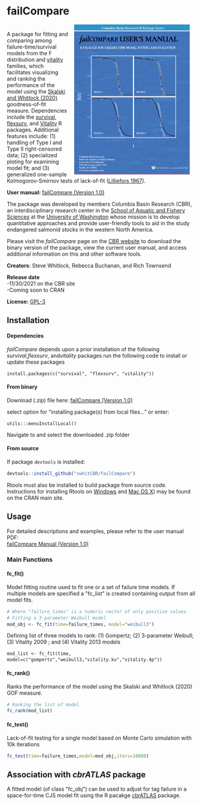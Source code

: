 
# failCompare  
<img src="man/figures/failCompare manual thumbnail.png" align="right" height="400" hspace="15" />  <br>
A package for fitting and comparing among failure-time/survival models from the F distribution and [vitality](http://www.cbr.washington.edu/analysis/vitality) families, which facilitates visualizing and ranking the performance of the model using the [Skalski and Whitlock (2020)]((http://animalbiotelemetry.biomedcentral.com/articles/10.1186/s40317-020-00213-z)) goodness-of-fit measure. Dependencies include the [survival](https://cran.r-project.org/web/packages/survival/index.html), [flexsurv](https://cran.r-project.org/web/packages/flexsurv/index.html), and [Vitality](https://cran.r-project.org/web/packages/vitality/index.html) R packages. Additional features include: (1) handling of Type I and Type II right-censored data; (2) specialized ploting for examining model fit; and (3) generalized one-sample Kolmogorov-Smirnov tests of lack-of-fit ([Lilliefors 1967](https://www.tandfonline.com/doi/abs/10.1080/01621459.1967.10482916)).

**User manual:**
[failCompare (Version 1.0)](http://www.cbr.washington.edu/sites/default/files/manuals/failCompare%20User%20Manual.pdf)

The package was developed by members Columbia Basin Research (CBR), an interdisciplinary research center in the [School of Aquatic and Fishery Sciences](http://www.fish.washington.edu/index.html) at the [University of Washington](http://www.washington.edu/) whose mission is to develop quantitative approaches and provide user-friendly tools to aid in the study endangered salmonid stocks in the western North America.

Please visit the *failCompare* page on the [CBR website](http://www.cbr.washington.edu/analysis/apps/failcompare) to download the binary version of the package, view the current user manual, and access additional information on this and other software tools.

**Creators**: Steve Whitlock, Rebecca Buchanan, and Rich Townsend

**Release date** <br>
-11/30/2021 on the CBR site <br>
-Coming soon to CRAN

**License:** [GPL-3](https://cran.r-project.org/web/licenses/GPL-3)


## Installation

#### Dependencies
*failCompare* depends upon a prior installation of the following *survival*,*flexsurv*, and*vitality* packages
run the following code to install or update these packages
```
install.packages(c("survival", "flexsurv", "vitality"))
```

#### From binary 
Download (.zip) file here: 
[failCompare (Version 1.0)](http://www.cbr.washington.edu/analysis/apps/failcompare/version/failcompare-10)

select option for "installing package(s) from local files..." or enter:
```
utils:::menuInstallLocal()
```
Navigate to and select the downloaded .zip folder

#### From source

If package `devtools` is installed:
```r
devtools::install_github("swhitCBR/failCompare")
```
Rtools must also be installed to build package from source code. Instructions for installing Rtools on [Windows](https://cran.r-project.org/bin/windows/Rtools/) and [Mac OS X](https://cran.r-project.org/bin/macosx/tools/)) may be found on the CRAN main site.

## Usage

For detailed descriptions and examples, please refer to the user manual PDF: <br>
[failCompare Manual (Version 1.0)](http://www.cbr.washington.edu/sites/default/files/manuals/failCompare%20User%20Manual.pdf)


### Main Functions

#### fc_fit()
Model fitting routine used to fit one or a set of failure time models. If multiple models are specified a "fc_list" is created containing output from all model fits.

```r
# Where "failure_times" is a numeric vector of only positive values
# Fitting a 3-parameter Weibull model
mod_obj <- fc_fit(time=failure_times, model="weibull3")
```
Defining list of three models to rank: (1) Gompertz; (2) 3-parameter Weibull; (3) Vitality 2009 ; and (4) Vitality 2013 models
```
mod_list <- fc_fit(time, model=c("gompertz","weibull3,"vitality.ku","vitality.4p"))

```
#### fc_rank()
Ranks the performance of the model using the Skalski and Whitlock (2020) GOF measure.

```r
# Ranking the list of model
fc_rank(mod_list)
```

#### fc_test()
Lack-of-fit testing for a single model based on Monte Carlo simulation with 10k iterations
```r
fc_test(time=failure_times,model=mod_obj,iters=10000)
```
## Association with *cbrATLAS* package

A fitted model (of class "fc_obj") can be used to adjust for tag failure in a space-for-time CJS model fit using the R pacakge [cbrATLAS](https://github.com/Columbia-Basin-Research-West/ATLAS) package. 

